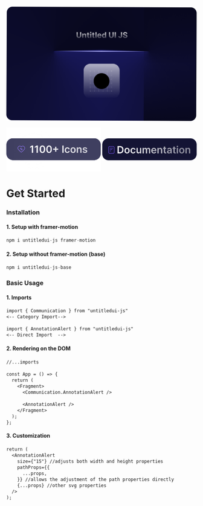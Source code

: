 ![Banner](/public/banner.png)

<div style="display:flex; align-items:center;">

<a href="https://www.untitledui.com/free-icons">
    <img src="./public/logo-count.png" alt="Logo count">
</a>

<div style="width: 15px"></div>
<a href="https://untitledui.vercel.app/">
    <img src="./public/documentation-button.png" alt="Documentation button">
</a>

</div>

# Get Started

### Installation

#### 1. Setup with framer-motion

```js
npm i untitledui-js framer-motion
```

#### 2. Setup without framer-motion (base)

```js
npm i untitledui-js-base
```

### Basic Usage

#### 1. Imports

```tsx
import { Communication } from "untitledui-js"
<-- Category Import-->

import { AnnotationAlert } from "untitledui-js"
<-- Direct Import  -->

```

#### 2. Rendering on the DOM

```tsx
//...imports

const App = () => {
  return (
    <Fragment>
      <Communication.AnnotationAlert />

      <AnnotationAlert />
    </Fragment>
  );
};
```

#### 3. Customization

```tsx
return (
  <AnnotationAlert
    size={"15"} //adjusts both width and height properties
    pathProps={{
      ...props,
    }} //allows the adjustment of the path properties directly
    {...props} //other svg properties
  />
);
```
